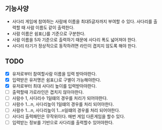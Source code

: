 ## 기능사양
* 사다리 게임에 참여하는 사람에 이름을 최대5글자까지 부여할 수 있다. 사다리를 출력할 때 사람 이름도 같이 출력한다.
* 사람 이름은 쉼표(,)를 기준으로 구분한다.
* 사람 이름을 5자 기준으로 출력하기 때문에 사다리 폭도 넓어져야 한다.
* 사다리 타기가 정상적으로 동작하려면 라인이 겹치지 않도록 해야 한다.

## TODO
- [x] 유저로부터 참여할사람 이름을 입력 받아야한다.
- [x] 입력받은 유저명은 쉼표(,)로 구별이 가능해야한다.
- [x] 유저로부터 최대 사다리 높이를 입력받아야한다.
- [ ] 출력할때 가로라인은 겹치지 않아야한다.
- [ ] 사람수 1, 사다리수 1일떄의 경우를 처리가 되어야한다.
- [ ] 사람수 1...n, 사다리높이 1일떄의 경우를 처리 되어야한다.
- [ ] 사람수 1...n, 사다리높이 1...n일떄의 경우를 처리 되어야한다.
- [ ] 사다리 출력패턴은 무작위이다. 매번 게임 다른게임을 할수 있다.
- [ ] 입력받는 정보를 기반으로 사다리를 출력할수 있어야한다.